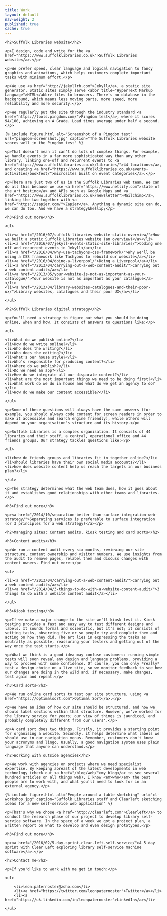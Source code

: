 ```yaml
---
title: Work
layout: default
nav-weight: 2
published: true
cache: true
---
```


<div class="c-prose">

    <h2>Suffolk Libraries website</h2>

    <p>I design, code and write for the <a href="https://www.suffolklibraries.co.uk">Suffolk Libraries website</a>.</p>

    <p>We prefer speed, clear language and logical navigation to fancy graphics and animations, which helps customers complete important tasks with minimum effort.</p>

    <p>We use <a href="http://jekyllrb.com">Jekyll</a>, a static site generator. Static sites simply serve <abbr title="HyperText Markup Language">HTML</abbr> files to browsers. There's no database in the background, which means less moving parts, more speed, more reliability and more security.</p>

    <p>We regularly put the site through the industry standard <a href="https://tools.pingdom.com/">Pingdom test</a>, where it scores 94/100, achieving an A Grade. Load times average under half a second.</p>

    {% include figure.html alt="Screenshot of a Pingdom test" url="pingdom-screenshot.jpg" caption="The Suffolk Libraries website scores well in the Pingdom test" %}

    <p>That doesn't mean it can't do lots of complex things. For example, we handle events in a far more sophisticated way than any other library, linking one-off and recurrent events to <a href="https://www.suffolklibraries.co.uk/libraries/">44 locations</a>, and creating <a href="https://www.suffolklibraries.co.uk/events-activities/bookfest/">microsites built on event categories</a>.</p>

    <p>There are just two of us in the Suffolk Libraries web team. We can do all this because we use <a href="https://www.netlify.com">state of the art hosting</a> and APIs such as Google Maps and <a href="https://www.suffolklibraries.co.uk/newsletter">Mailchimp</a>, linking the two together with <a href="https://zapier.com/">Zapier</a>. Anything a dynamic site can do, we can do too. And we have a strategy&hellip;</p>

    <h3>Find out more</h3>

    <ul>

    <li><a href="/2016/07/suffolk-libraries-website-static-overview/">How we built a static Suffolk Libraries website (an overview)</a></li>
    <li><a href="/2016/07/jekyll-events-static-site-libraries/">Coding one off and recurrent events in Jekyll</a></li>
    <li><a href="/2016/04/why-use-tachyons-css-framework/">Why we'll be using a CSS framework like Tachyons to rebuild our website</a></li>
    <li><a href="/2016/04/doing-a-liverpool/">Doing a Liverpool</a></li>
    <li><a href="/2013/04/carrying-out-a-web-content-audit/">Carrying out a web content audit</a></li>
    <li><a href="/2013/05/your-website-is-not-as-important-as-your-catalogue/">Your website is not as important as your catalogue</a></li>
    <li><a href="/2013/04/library-websites-catalogues-and-their-poor-ux/">Library websites, catalogues and their poor UX</a></li>

    </ul>

    <h2>Suffolk Libraries digital strategy</h2>

    <p>You'll need a strategy to figure out what you should be doing online, when and how. It consists of answers to questions like:</p>

    <ul>

    <li>What do we publish online?</li>
    <li>How do we write online?</li>
    <li>Who does the writing?</li>
    <li>Who does the editing?</li>
    <li>What's our house style?</li>
    <li>Who's responsible for producing content?</li>
    <li>Where do we publish?</li>
    <li>Do we need an app?</li>
    <li>How do we integrate all our disparate content?</li>
    <li>What are the most important things we need to be doing first?</li>
    <li>What work do we do in house and what do we get an agency to do?</li>
    <li>How do we make our content accessible?</li>

    </ul>

    <p>Some of these questions will always have the same answers (for example, you should always code content for screen readers in order to make it accessible and search engine friendly), while others will depend on your organisation's structure and its history.</p>

    <p>Suffolk Libraries is a complex organisation. It consists of 44 libraries and their staff, a central, operational office and 44 friends groups. Our strategy tackles questions like:</p>

    <ul>

    <li>how do friends groups and libraries fit in together online?</li>
    <li>should libraries have their own social media accounts?</li>
    <li>how does website content help us reach the targets in our business plan?</li>

    </ul>

    <p>The strategy determines what the web team does, how it goes about it and establishes good relationships with other teams and libraries.</p>

    <h3>Find out more</h3>

    <p><a href="/2014/10/separation-better-than-surface-integration-web-strategy/">Separating services is preferable to surface integration (or 3 principles for a web strategy)</a></p>

    <h2>Managing sites: Content audits, kiosk testing and card sorts</h2>

    <h3>Content audits</h3>

    <p>We run a content audit every six months, reviewing our site structure, content ownership and visitor numbers. We use insights from the audit to remove pages, relabel them and discuss changes with content owners. Find out more:</p>

    <ul>

    <li><a href="/2013/04/carrying-out-a-web-content-audit/">Carrying out a web content audit</a></li>
    <li><a href="/2014/04/3-things-to-do-with-a-website-content-audit/">3 things to do with a website content audit</a></li>

    </ul>

    <h3>Kiosk testing</h3>

    <p>If we make a major change to the site we'll kiosk test it. Kiosk testing provides a fast and easy way to test different designs and labels. It sounds formal and scientific, but it's not; it consists of setting tasks, observing five or so people try and complete them and acting on how they did. The art lies in expressing the tasks as neutrally as possible, reassuring your testers and getting out of the way once the test starts.</p>

    <p>What we think is a good idea may confuse customers: running simple tests will soon reveal any design and language problems, providing a way to proceed with some confidence. Of course, you can only *really* test a design choice on a live site, so we monitor feedback to see how our changes are doing in the wild and, if necessary, make changes, test again and repeat.</p>

    <h3>Card sorts</h3>

    <p>We run online card sorts to test our site structure, using <a href="https://optimalsort.com">Optimal Sort</a>.</p>

    <p>We have an idea of how our site should be structured, and how we should label sections within that structure. However, we've worked for the library service for years; our view of things is jaundiced, and probably completely different from our users'.</p>

    <p>A card sort does two things. Firstly, it provides a starting point for organising a website. Secondly, it helps determine what labels we should use in our navigation menus. Remember, customers don't know your acronyms and lingo. Usually, a good navigation system uses plain language that anyone can understand.</p>

    <h2>Working with outside agencies</h2>

    <p>We work with agencies on projects where we need specialist expertise. By keeping abreast of the latest developments in web technology (check out <a href="/blog/web/">my blog</a> to see several hundred articles on all things web), I know <em>who</em> the best people are to work with, and what you'll need to look for in an external agency.</p>

    {% include figure.html alt="People around a table sketching" url="cl-workshop.jpg" caption="Suffolk Libraries staff and Clearleft sketching ideas for a new self-service web application" %}

    <p>That's why we chose <a href="http://clearleft.com">Clearleft</a> to conduct the research phase of our project to develop library self-service software. In the space of a week we got a project plan, a written report on what to develop and even design prototypes.</p>

    <h3>Find out more</h3>

    <p><a href="/2016/02/5-day-sprint-clear-left-self-service/">A 5 day sprint with Clear Left exploring library self-service machine software</a>.</p>

    <h2>Contact me</h2>

    <p>If you'd like to work with me get in touch:</p>

    <ul>

        <li>leon.paternoster@zoho.com</li>
        <li><a href="https://twitter.com/leonpaternoster">Twitter</a></li>
        <li><a href="https://uk.linkedin.com/in/leonpaternoster">LinkedIn</a></li>

    </ul>

</div>
